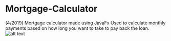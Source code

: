 # Mortgage-Calculator
(4/2019) Mortgage calculator made using JavaFx
Used to calculate monthly payments based on how long you want to take to pay back the loan.
![alt text](https://i.gyazo.com/1aa94c9c5a2e685f42699efe238d50f1.png)
